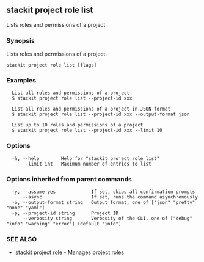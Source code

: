 ## stackit project role list

Lists roles and permissions of a project

### Synopsis

Lists roles and permissions of a project.

```
stackit project role list [flags]
```

### Examples

```
  List all roles and permissions of a project
  $ stackit project role list --project-id xxx

  List all roles and permissions of a project in JSON format
  $ stackit project role list --project-id xxx --output-format json

  List up to 10 roles and permissions of a project
  $ stackit project role list --project-id xxx --limit 10
```

### Options

```
  -h, --help        Help for "stackit project role list"
      --limit int   Maximum number of entries to list
```

### Options inherited from parent commands

```
  -y, --assume-yes             If set, skips all confirmation prompts
      --async                  If set, runs the command asynchronously
  -o, --output-format string   Output format, one of ["json" "pretty" "none" "yaml"]
  -p, --project-id string      Project ID
      --verbosity string       Verbosity of the CLI, one of ["debug" "info" "warning" "error"] (default "info")
```

### SEE ALSO

* [stackit project role](./stackit_project_role.md)	 - Manages project roles

